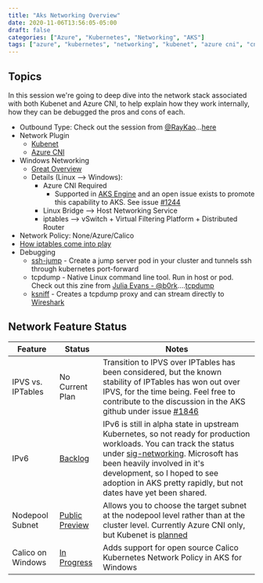 ```yaml
---
title: "Aks Networking Overview"
date: 2020-11-06T13:56:05-05:00
draft: false
categories: ["Azure", "Kubernetes", "Networking", "AKS"]
tags: ["azure", "kubernetes", "networking", "kubenet", "azure cni", "cni", "aks"]
---
```


## Topics

In this session we're going to deep dive into the network stack associated with both Kubenet and Azure CNI, to help explain how they work internally, how they can be debugged the pros and cons of each.

* Outbound Type: Check out the session from [@RayKao](https://twitter.com/raykao)...[here](https://www.youtube.com/channel/UCvdABD6_HuCG_to6kVprdjQ)
* Network Plugin
  * [Kubenet](../aks-networking-part1)
  * [Azure CNI](../aks-networking-part2)
* Windows Networking
  * [Great Overview](https://techcommunity.microsoft.com/t5/networking-blog/introducing-kubernetes-overlay-networking-for-windows/ba-p/363082)
  * Details (Linux --> Windows):
    * Azure CNI Required
      * Supported in [AKS Engine](https://github.com/Azure/aks-engine/blob/master/examples/windows/kubernetes-hybrid.kubenet-containerd.json) and an open issue exists to promote this capability to AKS. See issue [#1244](https://github.com/Azure/AKS/issues/1244)
    * Linux Bridge --> Host Networking Service
    * iptables --> vSwitch + Virtual Filtering Platform + Distributed Router
* Network Policy: None/Azure/Calico
* [How iptables come into play](../aks-networking-iptables)
* Debugging
  * [ssh-jump](https://github.com/yokawasa/kubectl-plugin-ssh-jump) - Create a jump server pod in your cluster and tunnels ssh through kubernetes port-forward
  * tcpdump - Native Linux command line tool. Run in host or pod. Check out this zine from [Julia Evans - @b0rk](https://twitter.com/b0rk)....[tcpdump](https://wizardzines.com/zines/tcpdump/)
  * [ksniff](https://github.com/eldadru/ksniff) - Creates a tcpdump proxy and can stream directly to [Wireshark](https://www.wireshark.org/)

## Network Feature Status

| Feature | Status | Notes |
| ------- | ------ | ----- |
| IPVS vs. IPTables | No Current Plan | Transition to IPVS over IPTables has been considered, but the known stability of IPTables has won out over IPVS, for the time being. Feel free to contribute to the discussion in the AKS github under issue [#1846](https://github.com/Azure/AKS/issues/1846) |
| IPv6 | [Backlog](https://github.com/Azure/AKS/issues/460) | IPv6 is still in alpha state in upstream Kubernetes, so not ready for production workloads. You can track the status under [sig-networking](https://github.com/kubernetes/enhancements/issues?q=is%3Aopen+label%3Asig%2Fnetwork+ipv6). Microsoft has been heavily involved in it's development, so I hoped to see adoption in AKS pretty rapidly, but not dates have yet been shared. |
| Nodepool Subnet | [Public Preview](https://github.com/Azure/AKS/issues/1338) | Allows you to choose the target subnet at the nodepool level rather than at the cluster level. Currently Azure CNI only, but Kubenet is [planned](https://github.com/Azure/AKS/issues/1500) |
| Calico on Windows | [In Progress](https://github.com/Azure/AKS/issues/1681) | Adds support for open source Calico Kubernetes Network Policy in AKS for Windows |
